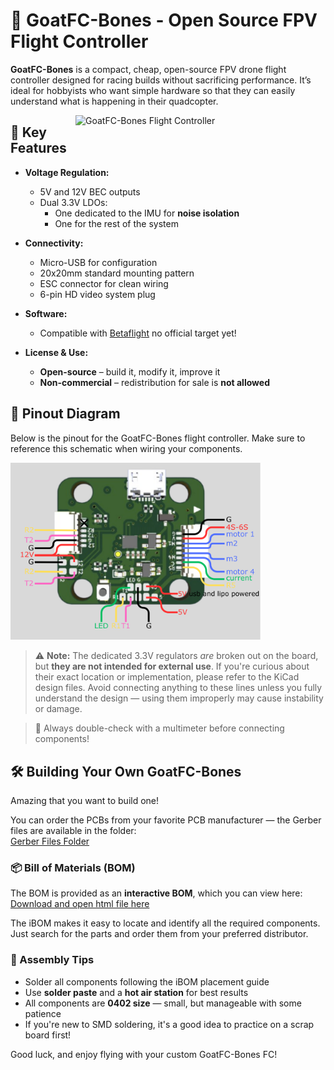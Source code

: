# 🐐 GoatFC-Bones - Open Source FPV Flight Controller

<div align="left">
  <p>
    <strong>GoatFC-Bones</strong> is a compact, cheap, open-source FPV drone flight controller designed for racing builds without sacrificing performance. It’s ideal for hobbyists who want simple hardware so that they can easily understand what is happening in their quadcopter.
  </p>
</div>

<img src="/pictures/top-side.jpg" alt="GoatFC-Bones Flight Controller" align="right" width="400">

## 🔧 Key Features

- **Voltage Regulation:**
  - 5V and 12V BEC outputs
  - Dual 3.3V LDOs:
    - One dedicated to the IMU for **noise isolation**
    - One for the rest of the system

- **Connectivity:**
  - Micro-USB for configuration
  - 20x20mm standard mounting pattern
  - ESC connector for clean wiring
  - 6-pin HD video system plug

- **Software:**
  - Compatible with [Betaflight](https://betaflight.com/) no official target yet!

- **License & Use:**
  - **Open-source** – build it, modify it, improve it
  - **Non-commercial** – redistribution for sale is **not allowed**
## 🧷 Pinout Diagram

Below is the pinout for the GoatFC-Bones flight controller. Make sure to reference this schematic when wiring your components.

<img src="pictures/pinout goatfc bones.png" alt="GoatFC-Bones Pinout" width="400">

> ⚠️ **Note:** The dedicated 3.3V regulators *are* broken out on the board, but **they are not intended for external use**. If you're curious about their exact location or implementation, please refer to the KiCad design files. Avoid connecting anything to these lines unless you fully understand the design — using them improperly may cause instability or damage.


> 🔌 Always double-check with a multimeter before connecting components!
## 🛠️ Building Your Own GoatFC-Bones

Amazing that you want to build one!

You can order the PCBs from your favorite PCB manufacturer — the Gerber files are available in the folder:  
[Gerber Files Folder](./gerber%20files)

### 📦 Bill of Materials (BOM)

The BOM is provided as an **interactive BOM**, which you can view here:  
[Download and open html file here](./interactive-bom)

The iBOM makes it easy to locate and identify all the required components. Just search for the parts and order them from your preferred distributor.

### 🔧 Assembly Tips

- Solder all components following the iBOM placement guide
- Use **solder paste** and a **hot air station** for best results
- All components are **0402 size** — small, but manageable with some patience
- If you're new to SMD soldering, it's a good idea to practice on a scrap board first!

Good luck, and enjoy flying with your custom GoatFC-Bones FC!


